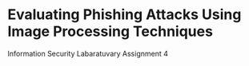 # Evaluating Phishing Attacks Using Image Processing Techniques
Information Security Labaratuvary Assignment 4 
